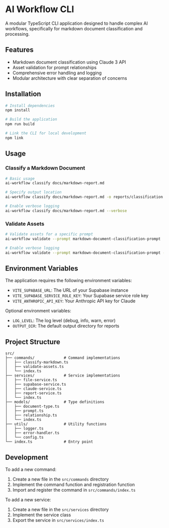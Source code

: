 # AI Workflow CLI

A modular TypeScript CLI application designed to handle complex AI workflows, specifically for markdown document classification and processing.

## Features

- Markdown document classification using Claude 3 API
- Asset validation for prompt relationships
- Comprehensive error handling and logging
- Modular architecture with clear separation of concerns

## Installation

```bash
# Install dependencies
npm install

# Build the application
npm run build

# Link the CLI for local development
npm link
```

## Usage

### Classify a Markdown Document

```bash
# Basic usage
ai-workflow classify docs/markdown-report.md

# Specify output location
ai-workflow classify docs/markdown-report.md -o reports/classification.md

# Enable verbose logging
ai-workflow classify docs/markdown-report.md --verbose
```

### Validate Assets

```bash
# Validate assets for a specific prompt
ai-workflow validate --prompt markdown-document-classification-prompt

# Enable verbose logging
ai-workflow validate --prompt markdown-document-classification-prompt --verbose
```

## Environment Variables

The application requires the following environment variables:

- `VITE_SUPABASE_URL`: The URL of your Supabase instance
- `VITE_SUPABASE_SERVICE_ROLE_KEY`: Your Supabase service role key
- `VITE_ANTHROPIC_API_KEY`: Your Anthropic API key for Claude

Optional environment variables:

- `LOG_LEVEL`: The log level (debug, info, warn, error)
- `OUTPUT_DIR`: The default output directory for reports

## Project Structure

```
src/
├── commands/             # Command implementations
│   ├── classify-markdown.ts
│   ├── validate-assets.ts
│   └── index.ts
├── services/             # Service implementations
│   ├── file-service.ts
│   ├── supabase-service.ts
│   ├── claude-service.ts
│   ├── report-service.ts
│   └── index.ts
├── models/               # Type definitions
│   ├── document-type.ts
│   ├── prompt.ts
│   ├── relationship.ts
│   └── index.ts
├── utils/                # Utility functions
│   ├── logger.ts
│   ├── error-handler.ts
│   └── config.ts
└── index.ts              # Entry point
```

## Development

To add a new command:

1. Create a new file in the `src/commands` directory
2. Implement the command function and registration function
3. Import and register the command in `src/commands/index.ts`

To add a new service:

1. Create a new file in the `src/services` directory
2. Implement the service class
3. Export the service in `src/services/index.ts`